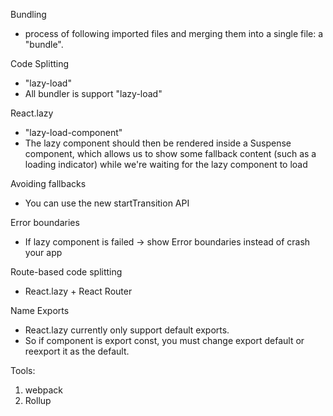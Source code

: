 Bundling

- process of following imported files and merging them into a single file: a "bundle".

Code Splitting

- "lazy-load"
- All bundler is support "lazy-load"

React.lazy

- "lazy-load-component"
- The lazy component should then be rendered inside a Suspense component, which allows us to show some fallback content (such as a loading indicator) while we're waiting for the lazy component to load

Avoiding fallbacks

- You can use the new startTransition API

Error boundaries

- If lazy component is failed -> show Error boundaries instead of crash your app

Route-based code splitting

- React.lazy + React Router

Name Exports

- React.lazy currently only support default exports.
- So if component is export const, you must change export default or reexport it as the default.

Tools:

1. webpack
2. Rollup
